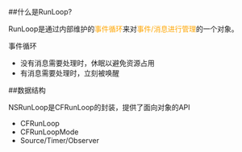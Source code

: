 ##什么是RunLoop?

RunLoop是通过内部维护的<font color="orange">事件循环</font>来对<font color="orange">事件/消息进行管理</font>的一个对象。

事件循环

* 没有消息需要处理时，休眠以避免资源占用
* 有消息需要处理时，立刻被唤醒

##数据结构

NSRunLoop是CFRunLoop的封装，提供了面向对象的API

* CFRunLoop
* CFRunLoopMode
* Source/Timer/Observer
